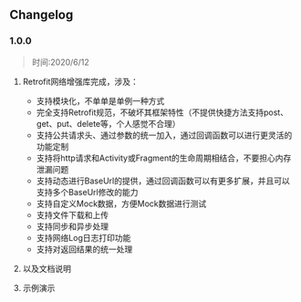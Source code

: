## Changelog

### 1.0.0

> 时间:2020/6/12

1. Retrofit网络增强库完成，涉及：

     - 支持模块化，不单单是单例一种方式
     - 完全支持Retrofit规范，不破坏其框架特性（不提供快捷方法支持post、get、put、delete等，个人感觉不合理）
     - 支持公共请求头、通过参数的统一加入，通过回调函数可以进行更灵活的功能定制
     - 支持将http请求和Activity或Fragment的生命周期相结合，不要担心内存泄漏问题
     - 支持动态进行BaseUrl的提供，通过回调函数可以有更多扩展，并且可以支持多个BaseUrl修改的能力
     - 支持自定义Mock数据，方便Mock数据进行测试
     - 支持文件下载和上传
     - 支持同步和异步处理
     - 支持网络Log日志打印功能
     - 支持对返回结果的统一处理
     
2. 以及文档说明
3. 示例演示
